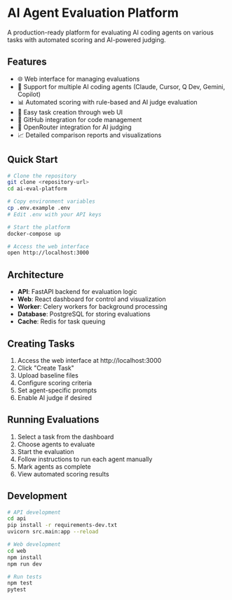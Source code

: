 # AI Agent Evaluation Platform

A production-ready platform for evaluating AI coding agents on various tasks with automated scoring and AI-powered judging.

## Features

- 🌐 Web interface for managing evaluations
- 🤖 Support for multiple AI coding agents (Claude, Cursor, Q Dev, Gemini, Copilot)
- 📊 Automated scoring with rule-based and AI judge evaluation
- 🎯 Easy task creation through web UI
- 🔄 GitHub integration for code management
- 🧠 OpenRouter integration for AI judging
- 📈 Detailed comparison reports and visualizations

## Quick Start

```bash
# Clone the repository
git clone <repository-url>
cd ai-eval-platform

# Copy environment variables
cp .env.example .env
# Edit .env with your API keys

# Start the platform
docker-compose up

# Access the web interface
open http://localhost:3000
```

## Architecture

- **API**: FastAPI backend for evaluation logic
- **Web**: React dashboard for control and visualization
- **Worker**: Celery workers for background processing
- **Database**: PostgreSQL for storing evaluations
- **Cache**: Redis for task queuing

## Creating Tasks

1. Access the web interface at http://localhost:3000
2. Click "Create Task"
3. Upload baseline files
4. Configure scoring criteria
5. Set agent-specific prompts
6. Enable AI judge if desired

## Running Evaluations

1. Select a task from the dashboard
2. Choose agents to evaluate
3. Start the evaluation
4. Follow instructions to run each agent manually
5. Mark agents as complete
6. View automated scoring results

## Development

```bash
# API development
cd api
pip install -r requirements-dev.txt
uvicorn src.main:app --reload

# Web development
cd web
npm install
npm run dev

# Run tests
npm test
pytest
```